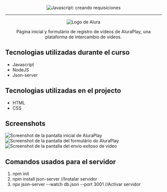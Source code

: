 <p align="center"> <img src="https://github.com/josevflores911/JavaScript/blob/main/img/encabezado/screenshoot_d.PNG" alt="Javascript: creando requisiciones"> </p>

<hr>

<p align="center"> <img src="https://github.com/MonicaHillman/aluraplay-requisicoes/blob/main/img/logo.png" alt="Logo de Alura"> </p>
<p align="center">Página inicial y formulário de registro de vídeos de AluraPlay, una plataforma de intercambio de vídeos.</p>

## Tecnologias utilizadas durante el curso
* Javascript
* NodeJS
* Json-server

## Tecnologias utilizadas en el projecto
* HTML
* CSS

## Screenshots
![Screenshot de la pantalla inicial de AluraPlay](https://github.com/josevflores911/JavaScript/blob/main/img/encabezado/screenshoot_a.PNG)
![Screenshot de la pantalla del formulário do AluraPlay](https://github.com/josevflores911/JavaScript/blob/main/img/encabezado/screenshoot_b.PNG)
![Screenshot de la pantalla del envio exitoso de video](https://github.com/josevflores911/JavaScript/blob/main/img/encabezado/screenshoot_b.PNG)

## Comandos usados para el servidor
1. npm init
2. npm install json-server //Instalar servidor
3. npx json-server --watch db.json --port 3001 //Activar servidor
